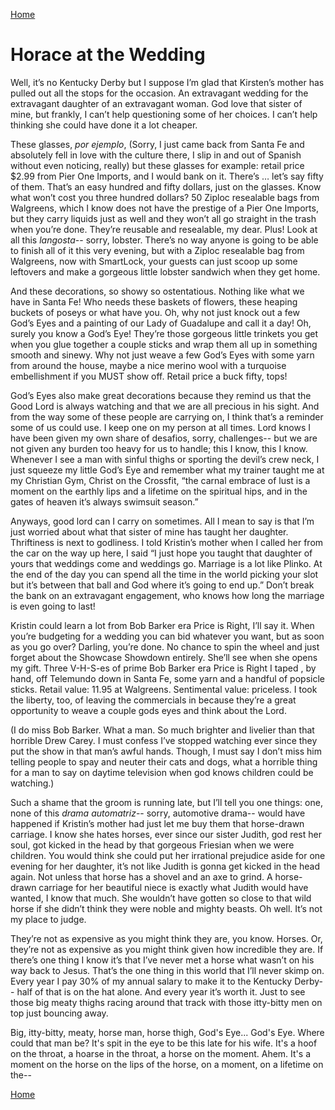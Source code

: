 [Home](../index.md) 

# Horace at the Wedding

Well, it’s no Kentucky Derby but I suppose I’m glad that Kirsten’s mother has pulled out all the stops for the occasion. An extravagant wedding for the extravagant daughter of an extravagant woman. God love that sister of mine, but frankly, I can’t help questioning some of her choices. I can’t help thinking she could have done it a lot cheaper.

These glasses, *por ejemplo*, (Sorry, I just came back from Santa Fe and absolutely fell in love with the culture there, I slip in and out of Spanish without even noticing, really) but these glasses for example: retail price $2.99 from Pier One Imports, and I would bank on it. There’s … let’s say fifty of them. That’s an easy hundred and fifty dollars, just on the glasses. Know what won’t cost you three hundred dollars? 50 Ziploc resealable bags from Walgreens, which I know does not have the prestige of a Pier One Imports, but they carry liquids just as well and they won’t all go straight in the trash when you’re done. They’re reusable and resealable, my dear. Plus! Look at all this *langosta*-- sorry, lobster. There’s no way anyone is going to be able to finish all of it this very evening, but with a Ziploc resealable bag from Walgreens, now with SmartLock, your guests can just scoop up some leftovers and make a gorgeous little lobster sandwich when they get home.

And these decorations, so showy so ostentatious. Nothing like what we have in Santa Fe! Who needs these baskets of flowers, these heaping buckets of poseys or what have you. Oh, why not just knock out a few God’s Eyes and a painting of our Lady of Guadalupe and call it a day! Oh, surely you know a God’s Eye! They’re those gorgeous little trinkets you get when you glue together a couple sticks and wrap them all up in something smooth and sinewy. Why not just weave a few God’s Eyes with some yarn from around the house, maybe a nice merino wool with a turquoise embellishment if you MUST show off. Retail price a buck fifty, tops! 

God’s Eyes also make great decorations because they remind us that the Good Lord is always watching and that we are all precious in his sight. And from the way some of these people are carrying on, I think that’s a reminder some of us could use. I keep one on my person at all times. Lord knows I have been given my own share of desafios, sorry, challenges-- but we are not given any burden too heavy for us to handle; this I know, this I know. Whenever I see a man with sinful thighs or sporting the devil’s crew neck, I just squeeze my little God’s Eye and remember what my trainer taught me at my Christian Gym, Christ on the Crossfit, “the carnal embrace of lust is a moment on the earthly lips and a lifetime on the spiritual hips, and in the gates of heaven it’s always swimsuit season.”

Anyways, good lord can I carry on sometimes. All I mean to say is that I’m just worried about what that sister of mine has taught her daughter. Thriftiness is next to godliness. I told Kristin’s mother when I called her from the car on the way up here, I said “I just hope you taught that daughter of yours that weddings come and weddings go. Marriage is a lot like Plinko. At the end of the day you can spend all the time in the world picking your slot but it’s between that ball and God where it’s going to end up.” Don’t break the bank on an extravagant engagement, who knows how long the marriage is even going to last! 

Kristin could learn a lot from Bob Barker era Price is Right, I’ll say it. When you’re budgeting for a wedding you can bid whatever you want, but as soon as you go over? Darling, you’re done. No chance to spin the wheel and just forget about the Showcase Showdown entirely. She’ll see when she opens my gift. Three V-H-S-es of prime Bob Barker era Price is Right I taped , by hand, off Telemundo down in Santa Fe, some yarn and a handful of popsicle sticks. Retail value: 11.95 at Walgreens. Sentimental value: priceless. I took the liberty, too, of leaving the commercials in because they’re a great opportunity to weave a couple gods eyes and think about the Lord.

(I do miss Bob Barker. What a man. So much brighter and livelier than that horrible Drew Carey. I must confess I’ve stopped watching ever since they put the show in that man’s awful hands. Though, I must say I don’t miss him telling people to spay and neuter their cats and dogs, what a horrible thing for a man to say on daytime television when god knows children could be watching.)

Such a shame that the groom is running late, but I’ll tell you one things: one, none of this *drama automatriz*-- sorry, automotive drama-- would have happened if Kristin’s mother had just let me buy them that horse-drawn carriage. I know she hates horses, ever since our sister Judith, god rest her soul, got kicked in the head by that gorgeous Friesian when we were children. You would think she could put her irrational prejudice aside for one evening for her daughter, it’s not like Judith is gonna get kicked in the head again. Not unless that horse has a shovel and an axe to grind. A horse-drawn carriage for her beautiful niece is exactly what Judith would have wanted, I know that much. She wouldn’t have gotten so close to that wild horse if she didn’t think they were noble and mighty beasts. Oh well. It’s not my place to judge.

They’re not as expensive as you might think they are, you know. Horses. Or, they’re not as expensive as you might think given how incredible they are. If there’s one thing I know it’s that I’ve never met a horse what wasn’t on his way back to Jesus. That’s the one thing in this world that I’ll never skimp on. Every year I pay 30% of my annual salary to make it to the Kentucky Derby-- half of that is on the hat alone. And every year it’s worth it. Just to see those big meaty thighs racing around that track with those itty-bitty men on top just bouncing away. 
	
Big, itty-bitty, meaty, horse man, horse thigh, God's Eye... God's Eye. Where could that man be? It's spit in the eye to be this late for his wife. It's a hoof on the throat, a hoarse in the throat, a horse on the moment. Ahem. It's a moment on the horse on the lips of the horse, on a moment, on a lifetime on the-- 

[Home](../index.md) 